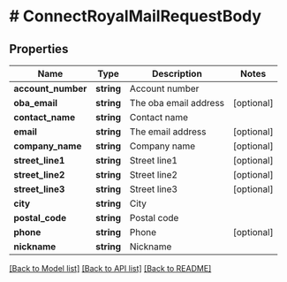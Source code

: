 # # ConnectRoyalMailRequestBody

## Properties

Name | Type | Description | Notes
------------ | ------------- | ------------- | -------------
**account_number** | **string** | Account number | 
**oba_email** | **string** | The oba email address | [optional] 
**contact_name** | **string** | Contact name | 
**email** | **string** | The email address | [optional] 
**company_name** | **string** | Company name | [optional] 
**street_line1** | **string** | Street line1 | [optional] 
**street_line2** | **string** | Street line2 | [optional] 
**street_line3** | **string** | Street line3 | [optional] 
**city** | **string** | City | 
**postal_code** | **string** | Postal code | 
**phone** | **string** | Phone | [optional] 
**nickname** | **string** | Nickname | 

[[Back to Model list]](../../README.md#documentation-for-models) [[Back to API list]](../../README.md#documentation-for-api-endpoints) [[Back to README]](../../README.md)


